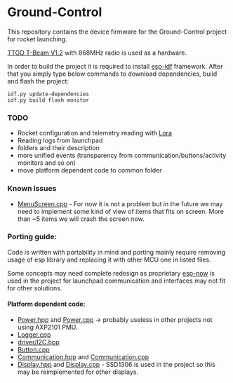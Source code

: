 # Ground-Control

This repository contains the device firmware for the Ground-Control project for rocket launching.

[TTGO T-Beam V1.2](https://www.aliexpress.com/item/1005003088139358.html) with 868MHz radio is used as a hardware.

In order to build the project it is required to install [esp-idf](https://docs.espressif.com/projects/esp-idf/en/latest/esp32/get-started/) framework. After that you simply type below commands to download dependencies, build and flash the project:
```
idf.py update-dependencies
idf.py build flash monitor
```

### TODO
- Rocket configuration and telemetry reading with [Lora](https://en.wikipedia.org/wiki/LoRa)
- Reading logs from launchpad
- folders and their description
- more unified events (transparency from communication/buttons/activity monitors and so on)
- move platform dependent code to common folder

### Known issues
- [MenuScreen.cpp](https://github.com/gaskoin/ground-control/blob/main/main/MenuScreen.cpp) - For now it is not a problem but in the future we may need to implement some kind of view of items that fits on screen. More than ~5 items we will crash the screen now.

### Porting guide:
Code is written with portability in mind and porting mainly require removing usage of esp library and replacing it with other MCU one in listed files. 

Some concepts may need complete redesign as proprietary [esp-now](https://github.com/espressif/esp-now) is used in the project for launchpad communication and interfaces may not fit for other solutions.

#### Platform dependent code:
- [Power.hpp](https://github.com/gaskoin/ground-control/blob/main/main/include/Power.hpp) and [Power.cpp](https://github.com/gaskoin/ground-control/blob/main/main/Power.cpp) -> probably useless in other projects not using AXP2101 PMU.
- [Logger.cpp](https://github.com/gaskoin/ground-control/blob/main/main/Logger.cpp)
- [driver/I2C.hpp](https://github.com/gaskoin/ground-control/blob/main/main/include/drivers/I2C.hpp)
- [Button.cpp](https://github.com/gaskoin/ground-control/blob/main/main/Button.cpp)
- [Communication.hpp](https://github.com/gaskoin/ground-control/blob/main/main/include/Communication.hpp) and [Communication.cpp](https://github.com/gaskoin/ground-control/blob/main/main/Communication.cpp)
- [Display.hpp](https://github.com/gaskoin/ground-control/blob/main/main/include/Display.hpp) and [Display.cpp](https://github.com/gaskoin/ground-control/blob/main/main/Display.cpp) - SSD1306 is used in the project so this may be reimplemented for other displays.
